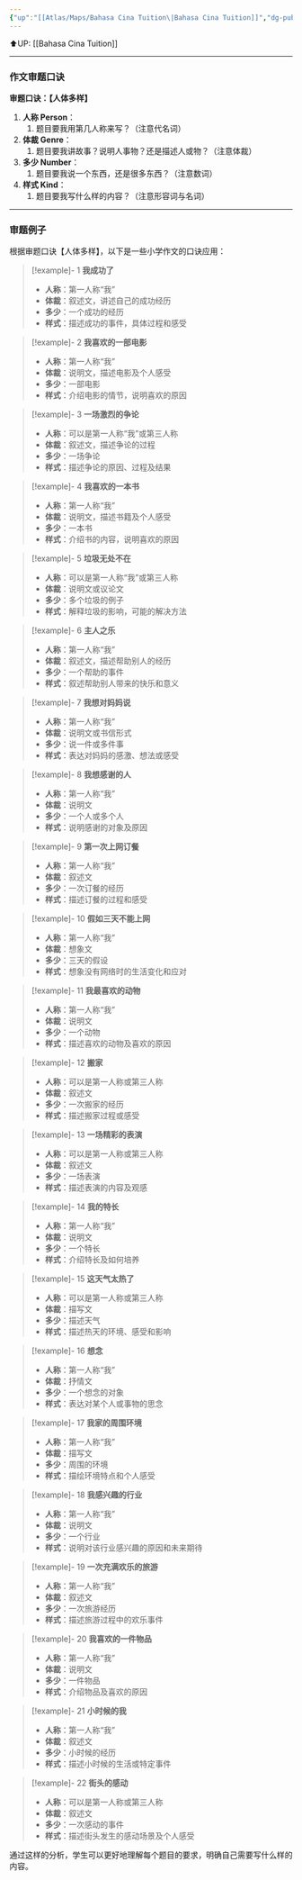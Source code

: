 ```yaml
---
{"up":"[[Atlas/Maps/Bahasa Cina Tuition\|Bahasa Cina Tuition]]","dg-publish":true,"permalink":"/atlas/notes/formula-to-judge-the-essay-topics-in-uasa-chinese-essay-questions/","dgPassFrontmatter":true}
---
```


⬆️UP: [[Bahasa Cina Tuition]]

---

### 作文审题口诀

**审题口诀：【人体多样】**
1. **人称 Person**：
	1. 题目要我用第几人称来写？（注意代名词）
2. **体裁 Genre**：
	1. 题目要我讲故事？说明人事物？还是描述人或物？（注意体裁）
3. **多少 Number**：
	1. 题目要我说一个东西，还是很多东西？（注意数词）
4. **样式 Kind**：
	1. 题目要我写什么样的内容？（注意形容词与名词）

---
### 审题例子
根据审题口诀【人体多样】，以下是一些小学作文的口诀应用：

> [!example]- 1 **我成功了**
> - **人称**：第一人称“我”
> - **体裁**：叙述文，讲述自己的成功经历
> - **多少**：一个成功的经历
> - **样式**：描述成功的事件，具体过程和感受

> [!example]- 2 **我喜欢的一部电影**
> - **人称**：第一人称“我”
> - **体裁**：说明文，描述电影及个人感受
> - **多少**：一部电影
> - **样式**：介绍电影的情节，说明喜欢的原因

> [!example]- 3 **一场激烈的争论**
> - **人称**：可以是第一人称“我”或第三人称
> - **体裁**：叙述文，描述争论的过程
> - **多少**：一场争论
> - **样式**：描述争论的原因、过程及结果

> [!example]- 4 **我喜欢的一本书**
> - **人称**：第一人称“我”
> - **体裁**：说明文，描述书籍及个人感受
> - **多少**：一本书
> - **样式**：介绍书的内容，说明喜欢的原因

> [!example]- 5 **垃圾无处不在**
> - **人称**：可以是第一人称“我”或第三人称
> - **体裁**：说明文或议论文
> - **多少**：多个垃圾的例子
> - **样式**：解释垃圾的影响，可能的解决方法

> [!example]- 6 **主人之乐**
> - **人称**：第一人称“我”
> - **体裁**：叙述文，描述帮助别人的经历
> - **多少**：一个帮助的事件
> - **样式**：叙述帮助别人带来的快乐和意义

> [!example]- 7 **我想对妈妈说**
> - **人称**：第一人称“我”
> - **体裁**：说明文或书信形式
> - **多少**：说一件或多件事
> - **样式**：表达对妈妈的感激、想法或感受

> [!example]- 8 **我想感谢的人**
> - **人称**：第一人称“我”
> - **体裁**：说明文
> - **多少**：一个人或多个人
> - **样式**：说明感谢的对象及原因

> [!example]- 9 **第一次上网订餐**
> - **人称**：第一人称“我”
> - **体裁**：叙述文
> - **多少**：一次订餐的经历
> - **样式**：描述订餐的过程和感受

> [!example]- 10 **假如三天不能上网**
> - **人称**：第一人称“我”
> - **体裁**：想象文
> - **多少**：三天的假设
> - **样式**：想象没有网络时的生活变化和应对

> [!example]- 11 **我最喜欢的动物**
> - **人称**：第一人称“我”
> - **体裁**：说明文
> - **多少**：一个动物
> - **样式**：描述喜欢的动物及喜欢的原因

> [!example]- 12 **搬家**
> - **人称**：可以是第一人称或第三人称
> - **体裁**：叙述文
> - **多少**：一次搬家的经历
> - **样式**：描述搬家过程或感受

> [!example]- 13 **一场精彩的表演**
> - **人称**：可以是第一人称或第三人称
> - **体裁**：叙述文
> - **多少**：一场表演
> - **样式**：描述表演的内容及观感

> [!example]- 14 **我的特长**
> - **人称**：第一人称“我”
> - **体裁**：说明文
> - **多少**：一个特长
> - **样式**：介绍特长及如何培养

> [!example]- 15 **这天气太热了**
> - **人称**：可以是第一人称或第三人称
> - **体裁**：描写文
> - **多少**：描述天气
> - **样式**：描述热天的环境、感受和影响

> [!example]- 16 **想念**
> - **人称**：第一人称“我”
> - **体裁**：抒情文
> - **多少**：一个想念的对象
> - **样式**：表达对某个人或事物的思念

> [!example]- 17 **我家的周围环境**
> - **人称**：第一人称“我”
> - **体裁**：描写文
> - **多少**：周围的环境
> - **样式**：描绘环境特点和个人感受

> [!example]- 18 **我感兴趣的行业**
> - **人称**：第一人称“我”
> - **体裁**：说明文
> - **多少**：一个行业
> - **样式**：说明对该行业感兴趣的原因和未来期待

> [!example]- 19 **一次充满欢乐的旅游**
> - **人称**：第一人称“我”
> - **体裁**：叙述文
> - **多少**：一次旅游经历
> - **样式**：描述旅游过程中的欢乐事件

> [!example]- 20 **我喜欢的一件物品**
> - **人称**：第一人称“我”
> - **体裁**：说明文
> - **多少**：一件物品
> - **样式**：介绍物品及喜欢的原因

> [!example]- 21 **小时候的我**
> - **人称**：第一人称“我”
> - **体裁**：叙述文
> - **多少**：小时候的经历
> - **样式**：描述小时候的生活或特定事件

> [!example]- 22 **街头的感动**
> - **人称**：可以是第一人称或第三人称
> - **体裁**：叙述文
> - **多少**：一次感动的事件
> - **样式**：描述街头发生的感动场景及个人感受

通过这样的分析，学生可以更好地理解每个题目的要求，明确自己需要写什么样的内容。